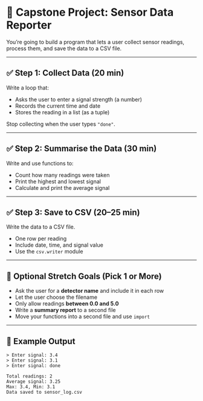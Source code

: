 # 🧪 Capstone Project: Sensor Data Reporter

You’re going to build a program that lets a user collect sensor readings, process them, and save the data to a CSV file.

---

## ✅ Step 1: Collect Data (20 min)

Write a loop that:

- Asks the user to enter a signal strength (a number)
- Records the current time and date
- Stores the reading in a list (as a tuple)

Stop collecting when the user types `"done"`.

---

## ✅ Step 2: Summarise the Data (30 min)

Write and use functions to:

- Count how many readings were taken
- Print the highest and lowest signal
- Calculate and print the average signal

---

## ✅ Step 3: Save to CSV (20–25 min)

Write the data to a CSV file.

- One row per reading
- Include date, time, and signal value
- Use the `csv.writer` module

---

## 🧠 Optional Stretch Goals (Pick 1 or More)

- Ask the user for a **detector name** and include it in each row
- Let the user choose the filename
- Only allow readings **between 0.0 and 5.0**
- Write a **summary report** to a second file
- Move your functions into a second file and use `import`

---

## 🧾 Example Output

```
> Enter signal: 3.4
> Enter signal: 3.1
> Enter signal: done

Total readings: 2
Average signal: 3.25
Max: 3.4, Min: 3.1
Data saved to sensor_log.csv
```
